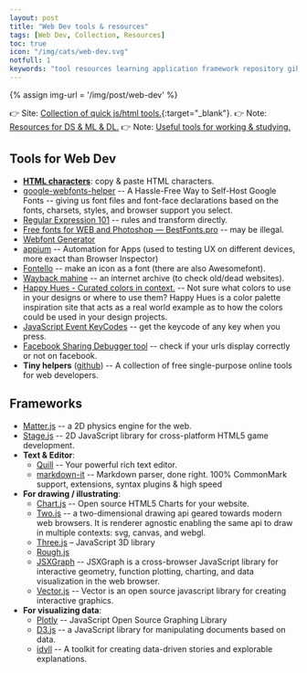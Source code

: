 ```yaml
---
layout: post
title: "Web Dev tools & resources"
tags: [Web Dev, Collection, Resources]
toc: true
icon: "/img/cats/web-dev.svg"
notfull: 1
keywords: "tool resources learning application framework repository gihub package plugins extensions font ligatures useful tools frameworks javascript frameworks library plugins extensions dev tools"
---
```


{% assign img-url = '/img/post/web-dev' %}

👉 Site: [Collection of quick js/html tools.](https://dinhanhthi.github.io/tools/){:target="_blank"}.
👉 Note: [Resources for DS & ML & DL.](/data-ml-tools-resources/)
👉 Note: [Useful tools for working & studying.](/good-applications-useful-tools/)

## Tools for Web Dev

- [**HTML characters**](https://www.key-shortcut.com/en/writing-systems/35-symbols/arrows): copy & paste HTML characters.
- [google-webfonts-helper](https://google-webfonts-helper.herokuapp.com/fonts) -- A Hassle-Free Way to Self-Host Google Fonts -- giving us font files and font-face declarations based on the fonts, charsets, styles, and browser support you select.
- [Regular Expression 101](https://regex101.com/) -- rules and transform directly.
- [Free fonts for WEB and Photoshop — BestFonts.pro](https://en.bestfonts.pro/) -- may be illegal.
- [Webfont Generator](https://www.fontsquirrel.com/tools/webfont-generator)
- [appium](http://appium.io/) -- Automation for Apps (used to testing UX on different devices, more exact than Browser Inspector)
- [Fontello](https://fontello.com/) -- make an icon as a font (there are also Awesomefont).
- [Wayback mahine](https://web.archive.org/) -- an internet archive (to check old/dead websites).
- [Happy Hues - Curated colors in context.](https://www.happyhues.co/palettes/17) -- Not sure what colors to use in your designs or where to use them? Happy Hues is a color palette inspiration site that acts as a real world example as to how the colors could be used in your design projects.
- [JavaScript Event KeyCodes](https://keycode.info/) -- get the keycode of any key when you press.
- [Facebook Sharing Debugger tool](https://developers.facebook.com/tools/debug/) -- check if your urls display correctly or not on facebook.
- **Tiny helpers** ([github](https://github.com/stefanjudis/tiny-helpers)) -- A collection of free single-purpose online tools for web developers.

## Frameworks

- [Matter.js](https://brm.io/matter-js/) -- a 2D physics engine for the web.
- [Stage.js](https://piqnt.com/stage.js/) -- 2D JavaScript library for cross-platform HTML5 game development.
- **Text & Editor**:
   * [Quill](https://quilljs.com/) -- Your powerful rich text editor.
   * [markdown-it](https://github.com/markdown-it/markdown-it) -- Markdown parser, done right. 100% CommonMark support, extensions, syntax plugins & high speed
- **For drawing / illustrating**:
   * [Chart.js](https://www.chartjs.org/) -- Open source HTML5 Charts for your website.
   * [Two.js](https://two.js.org/) -- a two-dimensional drawing api geared towards modern web browsers. It is renderer agnostic enabling the same api to draw in multiple contexts: svg, canvas, and webgl.
   * [Three.js](https://threejs.org/) – JavaScript 3D library
   * [Rough.js](https://roughjs.com/)
   * [JSXGraph](http://jsxgraph.uni-bayreuth.de/wp/) -- JSXGraph is a cross-browser JavaScript library for interactive geometry, function plotting, charting, and data visualization in the web browser.
   * [Vector.js](https://vectorjs.org/examples/) -- Vector is an open source javascript library for creating interactive graphics.
- **For visualizing data**:
   * [Plotly](https://plotly.com/javascript/) -- JavaScript Open Source Graphing Library
   * [D3.js](https://d3js.org/) -- a JavaScript library for manipulating documents based on data.
   * [idyll](https://idyll-lang.org/) -- A toolkit for creating data-driven stories and explorable explanations.